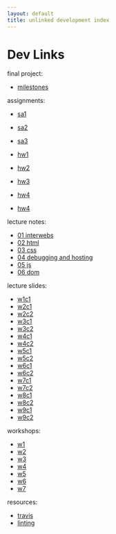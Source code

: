 ```yaml
---
layout: default
title: unlinked development index
---
```



# Dev Links

final project:

* [milestones](assignments/project_milestones)

assignments:

* [sa1](assignments/sa1)
* [sa2](assignments/sa2)
* [sa3](assignments/sa3)

* [hw1](assignments/hw1)
* [hw2](assignments/hw2)
* [hw3](assignments/hw3)
* [hw4](assignments/hw4)
* [hw4](assignments/hw5)



lecture notes:

* [01 interwebs](lectures/01_interwebs)
* [02 html](lectures/02_html)
* [03 css](lectures/03_css)
* [04 debugging and hosting](lectures/04_debugging_and_hosting)
* [05 js](lectures/05_javascript)
* [06 dom](lectures/06_dom)

lecture slides:

* [w1c1](/slides/w1c1)
* [w2c1](/slides/w2c1)
* [w2c2](/slides/w2c2)
* [w3c1](/slides/w3c1)
* [w3c2](/slides/w3c2)
* [w4c1](/slides/w4c1)
* [w4c2](/slides/w4c2)
* [w5c1](/slides/w5c1)
* [w5c2](/slides/w5c2)
* [w6c1](/slides/w6c1)
* [w6c2](/slides/w6c2)
* [w7c1](/slides/w7c1)
* [w7c2](/slides/w7c2)
* [w8c1](/slides/w8c1)
* [w8c2](/slides/w8c2)
* [w9c1](/slides/w9c1)
* [w9c2](/slides/w9c2)




workshops:

* [w1](workshops/w1)
* [w2](workshops/w2)
* [w3](workshops/w3)
* [w4](workshops/w4)
* [w5](workshops/w5)
* [w6](workshops/w6)
* [w7](workshops/w7)


resources:

* [travis](resources/travis)
* [linting](resources/linting)
